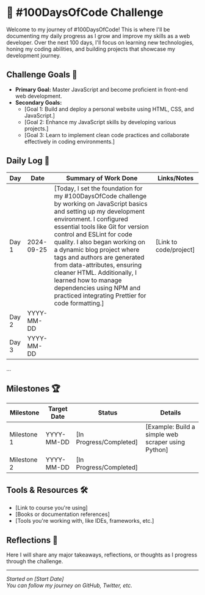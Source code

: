 # 🚀 #100DaysOfCode Challenge

Welcome to my journey of #100DaysOfCode! This is where I'll be documenting my daily progress as I grow and improve my skills as a web developer. Over the next 100 days, I'll focus on learning new technologies, honing my coding abilities, and building projects that showcase my development journey.

## Challenge Goals 🎯
- **Primary Goal:** Master JavaScript and become proficient in front-end web development.
- **Secondary Goals:**
  - [Goal 1: Build and deploy a personal website using HTML, CSS, and JavaScript.]
  - [Goal 2: Enhance my JavaScript skills by developing various projects.]
  - [Goal 3: Learn to implement clean code practices and collaborate effectively in coding environments.]

## Daily Log 📅

| Day  | Date       | Summary of Work Done                                                                                 | Links/Notes |
|------|------------|------------------------------------------------------------------------------------------------------|-------------|
| Day 1| 2024-09-25 | [Today, I set the foundation for my #100DaysOfCode challenge by working on JavaScript basics and setting up my development environment. I configured essential tools like Git for version control and ESLint for code quality. I also began working on a dynamic blog project where tags and authors are generated from data-attributes, ensuring cleaner HTML. Additionally, I learned how to manage dependencies using NPM and practiced integrating Prettier for code formatting.]       | [Link to code/project] |
| Day 2| YYYY-MM-DD |                                                                                                      |             |
| Day 3| YYYY-MM-DD |                                                                                                      |             |

...

## Milestones 🏆

| Milestone | Target Date | Status       | Details                                                                                          |
|-----------|-------------|--------------|--------------------------------------------------------------------------------------------------|
| Milestone 1| YYYY-MM-DD | [In Progress/Completed] | [Example: Build a simple web scraper using Python]                                               |
| Milestone 2| YYYY-MM-DD | [In Progress/Completed] |                                                                                                  |

## Tools & Resources 🛠️

- [Link to course you're using]
- [Books or documentation references]
- [Tools you're working with, like IDEs, frameworks, etc.]

## Reflections 💭

Here I will share any major takeaways, reflections, or thoughts as I progress through the challenge.

---

_Started on [Start Date]_  
_You can follow my journey on GitHub, Twitter, etc._

